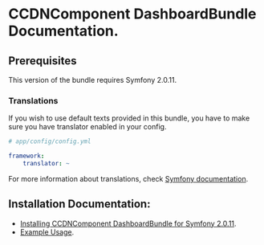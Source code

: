 CCDNComponent DashboardBundle Documentation.
============================================

## Prerequisites

This version of the bundle requires Symfony 2.0.11. 

### Translations

If you wish to use default texts provided in this bundle, you have to make sure you have translator enabled in your config.

``` yaml
# app/config/config.yml

framework:
    translator: ~
```

For more information about translations, check [Symfony documentation](http://symfony.com/doc/current/book/translation.html).

## Installation Documentation:

- [Installing CCDNComponent DashboardBundle for Symfony 2.0.11](http://github.com/codeconsortium/DashboardBundle/blob/master/Resources/doc/Install.md).
- [Example Usage](http://github.com/codeconsortium/DashboardBundle/blob/master/Resources/doc/example_usage.md).